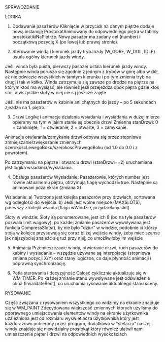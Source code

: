 SPRAWOZDANIE

LOGIKA

1. Dodawanie pasażerów
Kliknięcie w przycisk na danym piętrze dodaje nową instancję ProstokatAnimowany do odpowiedniego piętra w tablicy prostokatikiNaPietrze. Nowy pasażer ma zadany cel (number) i początkową pozycję X (po lewej lub prawej stronie).

2. Sterowanie windą i kierunek jazdy
trybJazdy (W_GORE, W_DOL, IDLE) ustala ogólny kierunek jazdy windy.

Jeśli winda była pusta, pierwszy pasażer ustala kierunek jazdy windy. Następnie winda porusza się zgodnie z jednym z trybów w górę albo w dół, aż nie odwiezie wszystkich w tamtym kierunku i po tym zmienia tryb na drugi i tak w kółko. 
Winda zatrzymuje się zawsze po drodze na piętrze na którym ktoś ma wysiąść, ale również jeśli przejeżdża obok piętra gdzie ktoś stoi, a wszystkie sloty w niej nie są jeszcze zajęte

Jeśli nie ma pasażerów w kabinie ani chętnych do jazdy – po 5 sekundach zjeżdża na 1. piętro.

3. Drzwi
Logikę i animacje działania wsiadania i wysiadania w dużej mierze opieramy na tym w jakim stanie są obecnie drzwi
Zmienna stanDrzwi:
0 = zamknięte, 1 = otwieranie, 2 = otwarte, 3 = zamykanie.

Animacja otwierania/zamykania drzwi odbywa się przez stopniowe zmniejszanie/zwiększanie zmiennych szerokoscLewegoBoku/szerokoscPrawegoBoku (od 1.0 do 0.0 i z powrotem).

Po zatrzymaniu na piętrze i otwarciu drzwi (stanDrzwi==2) uruchamiana jest logika wsiadania/wysiadania.

4. Obsługa pasażerów
Wysiadanie: Pasażerowie, których number jest równe aktualnemu piętru, otrzymują flagę wychodzi=true. Następnie są animowani poza ekran (zmiana X).

Wsiadanie:
a) Tworzona jest kolejka pasażerów przy drzwiach, sortowana wg odległości do wejścia.
b) Jeśli jest wolne miejsce (MAXSLOTS), pierwszy z kolejki wsiada (flaga wWindzie, przydzielany slot).

Sloty w windzie:
Sloty są ponumerowane, jest ich 8 (bo na tyle pasażerów pozwala limit wagowy), po każdej zmianie pasażerów wywoływana jest funkcja CompressSlots(), by nie było "dziur" w windzie, 
podobnie ci którzy stoją w kolejce przysuwają się coraz bliżej wejścia windy, żeby mieć szanse jak najszybciej znaleźć się tuż przy niej, co umożliwiłoby im wejście

5. Animacja
Przemieszczanie windy, otwieranie drzwi, ruch pasażerów do kabiny i wysiadanie – wszędzie używane są interpolacje (stopniowa zmiana pozycji X/Y) oraz stany logiczne, co daje płynność animacji i poprawną synchronizację.

6. Pętla sterowania i decyzyjność
Całość cyklicznie aktualizuje się w WM_TIMER. Po każdej zmianie stanu wywoływane jest odświeżenie okna (InvalidateRect), co uruchamia rysowanie aktualnego stanu sceny.


RYSOWANIE

Część związana z rysowaniem wszystkiego co widzimy na ekranie znajduje się w WM_PAINT
Zdecydowana większość zmiennych których użyliśmy do poprawnego umiejscowania elementów windy na ekranie użytkownika uzależniona jest od rozmiaru wyświetlacza użytkownika który jest każdorazowo pobierany przez program, 
dodatkowo w "stelarzu" naszej windy znajduje się niewidzialny prostokąt który również ułatwił nam umieszczenie pięter i drzwi na odpowiednich wysokościach

